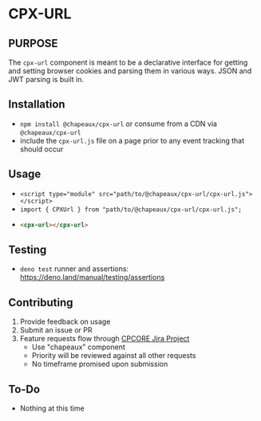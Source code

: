 # CPX-URL

## PURPOSE

The `cpx-url` component is meant to be a declarative interface for getting and
setting browser cookies and parsing them in various ways. JSON and JWT parsing
is built in.

## Installation

- `npm install @chapeaux/cpx-url` or consume from a CDN via `@chapeaux/cpx-url`
- include the `cpx-url.js` file on a page prior to any event tracking that
  should occur

## Usage

- `<script type="module" src="path/to/@chapeaux/cpx-url/cpx-url.js"></script>`
- `import { CPXUrl } from "path/to/@chapeaux/cpx-url/cpx-url.js";`
- ```html
  <cpx-url></cpx-url>
  ```

## Testing

- `deno test` runner and assertions: https://deno.land/manual/testing/assertions

## Contributing

1. Provide feedback on usage
2. Submit an issue or PR
3. Feature requests flow through
   [CPCORE Jira Project](https://issues.redhat.com/projects/CPCORE/)
   - Use "chapeaux" component
   - Priority will be reviewed against all other requests
   - No timeframe promised upon submission

## To-Do

- Nothing at this time
